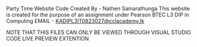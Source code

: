 Party Time Website Code
Created By - Nathen Samarathunga
This website is created for the purpose of an assignment under Pearson BTEC L3 DIP in Computing
EMAIL - KADIPL3IT0823027@cclacademy.lk


NOTE THAT THIS FILES CAN ONLY BE VIEWED THROUGH VISUAL STUDIO CODE LIVE PREVIEW EXTENTION
